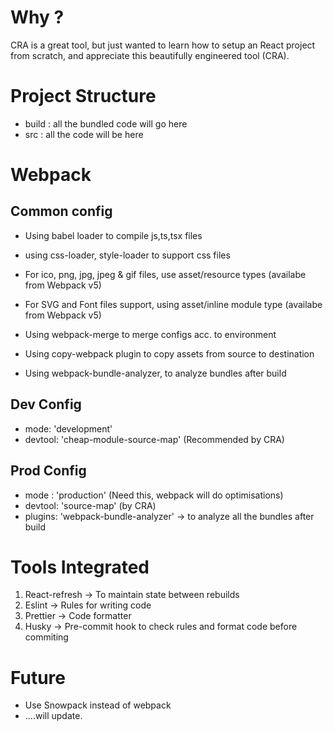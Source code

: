 # Why ?

CRA is a great tool, but just wanted to learn how to setup an React project from scratch, and appreciate this beautifully engineered tool (CRA).

# Project Structure

- build : all the bundled code will go here
- src : all the code will be here

# Webpack

## Common config

- Using babel loader to compile js,ts,tsx files
- using css-loader, style-loader to support css files
- For ico, png, jpg, jpeg & gif files, use asset/resource types (availabe from Webpack v5)
- For SVG and Font files support, using asset/inline module type (availabe from Webpack v5)

- Using webpack-merge to merge configs acc. to environment
- Using copy-webpack plugin to copy assets from source to destination
- Using webpack-bundle-analyzer, to analyze bundles after build

## Dev Config

- mode: 'development'
- devtool: 'cheap-module-source-map' (Recommended by CRA)

## Prod Config

- mode : 'production' (Need this, webpack will do optimisations)
- devtool: 'source-map' (by CRA)
- plugins: 'webpack-bundle-analyzer' -> to analyze all the bundles after build

# Tools Integrated

1. React-refresh -> To maintain state between rebuilds
2. Eslint -> Rules for writing code
3. Prettier -> Code formatter
4. Husky -> Pre-commit hook to check rules and format code before commiting

# Future

- Use Snowpack instead of webpack
- ....will update.
